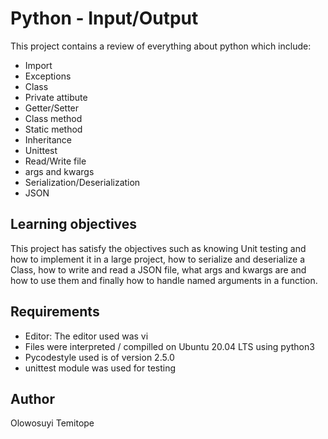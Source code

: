 # Python - Input/Output

This project contains a review of everything about python which include:
* Import
* Exceptions
* Class
* Private attibute
* Getter/Setter
* Class method
* Static method
* Inheritance
* Unittest
* Read/Write file
* args and kwargs
* Serialization/Deserialization
* JSON
## Learning objectives
This project has satisfy the objectives such as knowing Unit testing and how to implement it in a large project, how to serialize and deserialize a Class, how to write and read a JSON file, what args and kwargs are and how to use them and finally how to handle named arguments in a function.
## Requirements

* Editor: The editor used was vi
* Files were interpreted / compilled on Ubuntu 20.04 LTS using python3
* Pycodestyle used is of version 2.5.0
* unittest module was used for testing

## Author
Olowosuyi Temitope
